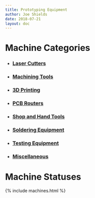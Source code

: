 ```yaml
---
title: Prototyping Equipment
author: Joe Shields
date: 2018-07-21
layout: doc
---
```


# Machine Categories

- ### [Laser Cutters](laser)
- ### [Machining Tools](machining)
- ### [3D Printing](printer)
- ### [PCB Routers](router)
- ### [Shop and Hand Tools](shop)
- ### [Soldering Equipment](solder)
- ### [Testing Equipment](testing)
- ### [Miscellaneous](misc)

# Machine Statuses
{% include machines.html %}
